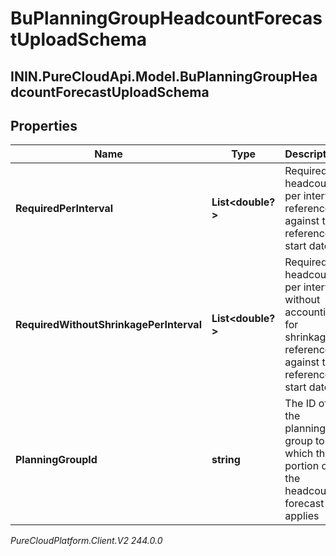 # BuPlanningGroupHeadcountForecastUploadSchema

## ININ.PureCloudApi.Model.BuPlanningGroupHeadcountForecastUploadSchema

## Properties

|Name | Type | Description | Notes|
|------------ | ------------- | ------------- | -------------|
| **RequiredPerInterval** | **List&lt;double?&gt;** | Required headcount per interval, referenced against the reference start date | [optional] |
| **RequiredWithoutShrinkagePerInterval** | **List&lt;double?&gt;** | Required headcount per interval without accounting for shrinkage, referenced against the reference start date | [optional] |
| **PlanningGroupId** | **string** | The ID of the planning group to which this portion of the headcount forecast applies | |



_PureCloudPlatform.Client.V2 244.0.0_
